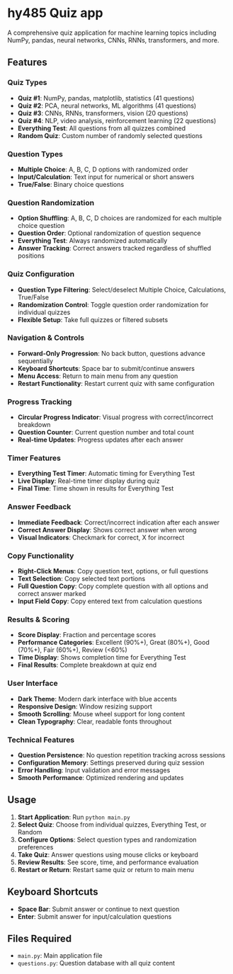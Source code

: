 # hy485 Quiz app

A comprehensive quiz application for machine learning topics including NumPy, pandas, neural networks, CNNs, RNNs, transformers, and more.

## Features

### Quiz Types
- **Quiz #1**: NumPy, pandas, matplotlib, statistics (41 questions)
- **Quiz #2**: PCA, neural networks, ML algorithms (41 questions)  
- **Quiz #3**: CNNs, RNNs, transformers, vision (20 questions)
- **Quiz #4**: NLP, video analysis, reinforcement learning (22 questions)
- **Everything Test**: All questions from all quizzes combined
- **Random Quiz**: Custom number of randomly selected questions

### Question Types
- **Multiple Choice**: A, B, C, D options with randomized order
- **Input/Calculation**: Text input for numerical or short answers
- **True/False**: Binary choice questions

### Question Randomization
- **Option Shuffling**: A, B, C, D choices are randomized for each multiple choice question
- **Question Order**: Optional randomization of question sequence
- **Everything Test**: Always randomized automatically
- **Answer Tracking**: Correct answers tracked regardless of shuffled positions

### Quiz Configuration
- **Question Type Filtering**: Select/deselect Multiple Choice, Calculations, True/False
- **Randomization Control**: Toggle question order randomization for individual quizzes
- **Flexible Setup**: Take full quizzes or filtered subsets

### Navigation & Controls
- **Forward-Only Progression**: No back button, questions advance sequentially
- **Keyboard Shortcuts**: Space bar to submit/continue answers
- **Menu Access**: Return to main menu from any question
- **Restart Functionality**: Restart current quiz with same configuration

### Progress Tracking
- **Circular Progress Indicator**: Visual progress with correct/incorrect breakdown
- **Question Counter**: Current question number and total count
- **Real-time Updates**: Progress updates after each answer

### Timer Features
- **Everything Test Timer**: Automatic timing for Everything Test
- **Live Display**: Real-time timer display during quiz
- **Final Time**: Time shown in results for Everything Test

### Answer Feedback
- **Immediate Feedback**: Correct/incorrect indication after each answer
- **Correct Answer Display**: Shows correct answer when wrong
- **Visual Indicators**: Checkmark for correct, X for incorrect

### Copy Functionality
- **Right-Click Menus**: Copy question text, options, or full questions
- **Text Selection**: Copy selected text portions
- **Full Question Copy**: Copy complete question with all options and correct answer marked
- **Input Field Copy**: Copy entered text from calculation questions

### Results & Scoring
- **Score Display**: Fraction and percentage scores
- **Performance Categories**: Excellent (90%+), Great (80%+), Good (70%+), Fair (60%+), Review (<60%)
- **Time Display**: Shows completion time for Everything Test
- **Final Results**: Complete breakdown at quiz end

### User Interface
- **Dark Theme**: Modern dark interface with blue accents
- **Responsive Design**: Window resizing support
- **Smooth Scrolling**: Mouse wheel support for long content
- **Clean Typography**: Clear, readable fonts throughout

### Technical Features
- **Question Persistence**: No question repetition tracking across sessions
- **Configuration Memory**: Settings preserved during quiz session
- **Error Handling**: Input validation and error messages
- **Smooth Performance**: Optimized rendering and updates

## Usage

1. **Start Application**: Run `python main.py`
2. **Select Quiz**: Choose from individual quizzes, Everything Test, or Random
3. **Configure Options**: Select question types and randomization preferences
4. **Take Quiz**: Answer questions using mouse clicks or keyboard
5. **Review Results**: See score, time, and performance evaluation
6. **Restart or Return**: Restart same quiz or return to main menu

## Keyboard Shortcuts
- **Space Bar**: Submit answer or continue to next question
- **Enter**: Submit answer for input/calculation questions

## Files Required
- `main.py`: Main application file
- `questions.py`: Question database with all quiz content
